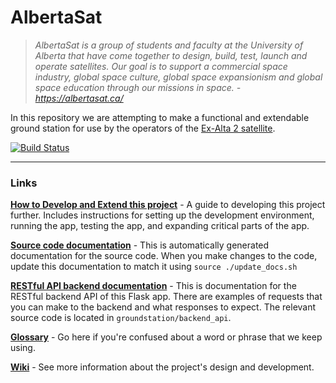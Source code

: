 # AlbertaSat

>*AlbertaSat is a group of students and faculty at the University of Alberta that have come together to design, build, test, launch and operate satellites. Our goal is to support a commercial space industry, global space culture, global space expansionism and global space education through our missions in space. - https://albertasat.ca/*

In this repository we are attempting to make a functional and extendable ground station for use by the operators of the [Ex-Alta 2 satellite](https://albertasat.ca/ex-alta-2/).

[![Build Status](https://travis-ci.com/UAlberta-CMPUT401/AlbertaSat.svg?token=TRHuLXSMdv9x8426GEpU&branch=dev)](https://travis-ci.com/UAlberta-CMPUT401/AlbertaSat)

<hr>

### Links

**[How to Develop and Extend this project](CONTRIBUTING.md)** - A guide to developing this project further. Includes instructions for setting up the development environment, running the app, testing the app, and expanding critical parts of the app.

**[Source code documentation](#)** - This is automatically generated documentation for the source code. When you make changes to the code, update this documentation to match it using `source ./update_docs.sh`

**[RESTful API backend documentation](https://documenter.getpostman.com/view/9298924/SW11YKEd)** - This is documentation for the RESTful backend API of this Flask app. There are examples of requests that you can make to the backend and what responses to expect. The relevant source code is located in `groundstation/backend_api`.

**[Glossary](https://github.com/UAlberta-CMPUT401/AlbertaSat/wiki/Glossary)** - Go here if you're confused about a word or phrase that we keep using.

**[Wiki](https://github.com/UAlberta-CMPUT401/AlbertaSat/wiki)** - See more information about the project's design and development.
